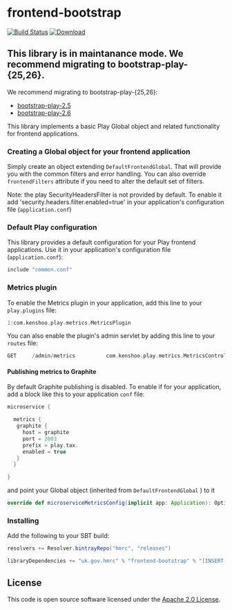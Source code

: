 frontend-bootstrap
==================

[![Build Status](https://travis-ci.org/hmrc/frontend-bootstrap.svg)](https://travis-ci.org/hmrc/frontend-bootstrap) [ ![Download](https://api.bintray.com/packages/hmrc/releases/frontend-bootstrap/images/download.svg) ](https://bintray.com/hmrc/releases/frontend-bootstrap/_latestVersion)

## This library is in maintanance mode. We recommend migrating to bootstrap-play-{25,26}.

We recommend migrating to bootstrap-play-{25,26}: 
- [bootstrap-play-2.5](https://github.com/hmrc/bootstrap-play-25)
- [bootstrap-play-2.6](https://github.com/hmrc/bootstrap-play-26)

This library implements a basic Play Global object and related functionality for frontend applications.

### Creating a Global object for your frontend application

Simply create an object extending `DefaultFrontendGlobal`. That will provide you with the common filters and error handling.
You can also override `frontendFilters` attribute if you need to alter the default set of filters.

Note: the play SecurityHeadersFilter is not provided by default. To enable it add 'security.headers.filter.enabled=true' in your application's configuration file (`application.conf`)

### Default Play configuration

This library provides a default configuration for your Play frontend applications. Use it in your application's configuration file (`application.conf`):

```scala
include "common.conf"
```

### Metrics plugin

To enable the Metrics plugin in your application, add this line to your `play.plugins` file:

```scala
1:com.kenshoo.play.metrics.MetricsPlugin
```

You can also enable the plugin's admin servlet by adding this line to your `routes` file:

```scala
GET     /admin/metrics          com.kenshoo.play.metrics.MetricsController.metrics
```

#### Publishing metrics to Graphite

By default Graphite publishing is disabled. To enable if for your application, add a block like this to your application `conf` file:

```scala
microservice {

  metrics {
   graphite {
     host = graphite
     port = 2003
     prefix = play.tax.
     enabled = true
   }
  }

}
```

and point your Global object (inherited from `DefaultFrontendGlobal` ) to it

```scala
override def microserviceMetricsConfig(implicit app: Application): Option[Configuration] = app.configuration.getConfig("microservice.metrics")
```

### Installing

Add the following to your SBT build:
```scala
resolvers += Resolver.bintrayRepo("hmrc", "releases")

libraryDependencies += "uk.gov.hmrc" % "frontend-bootstrap" % "[INSERT-VERSION]"
```

## License ##

This code is open source software licensed under the [Apache 2.0 License]("http://www.apache.org/licenses/LICENSE-2.0.html").
